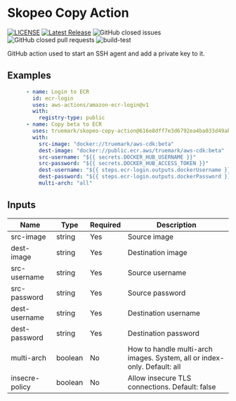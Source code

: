 # Skopeo Copy Action

[![LICENSE](https://img.shields.io/badge/license-BSD3-green)](LICENSE)
[![Latest Release](https://img.shields.io/github/v/release/truemark/skopeo-copy-action)](https://github.com/truemark/skopeo-copy-action/releases)
![GitHub closed issues](https://img.shields.io/github/issues-closed/truemark/skopeo-copy-action)
![GitHub closed pull requests](https://img.shields.io/github/issues-pr-closed/truemark/skopeo-copy-action)
![build-test](https://github.com/truemark/skopeo-copy-action/workflows/build-test/badge.svg)

GitHub action used to start an SSH agent and add a private key to it.

## Examples

```yml
      - name: Login to ECR
        id: ecr-login
        uses: aws-actions/amazon-ecr-login@v1
        with:
          registry-type: public
      - name: Copy beta to ECR
        uses: truemark/skopeo-copy-action@616e8dff7e3d6792ea4ba033d49ab8fb1066c79a
        with:
          src-image: "docker://truemark/aws-cdk:beta"
          dest-image: "docker://public.ecr.aws/truemark/aws-cdk:beta"
          src-username: "${{ secrets.DOCKER_HUB_USERNAME }}"
          src-password: "${{ secrets.DOCKER_HUB_ACCESS_TOKEN }}"
          dest-username: "${{ steps.ecr-login.outputs.dockerUsername }}"
          dest-password: "${{ steps.ecr-login.outputs.dockerPassword }}"
          multi-arch: "all"
```

## Inputs

| Name           | Type       | Required | Description                                                              |
|----------------|------------|----------|--------------------------------------------------------------------------|
| src-image      | string     | Yes      | Source image                                                             |
| dest-image     | string     | Yes      | Destination image                                                        |
| src-username   | string     | Yes      | Source username                                                          |
| src-password   | string     | Yes      | Source password                                                          |
| dest-username  | string     | Yes      | Destination username                                                     |
| dest-password  | string     | Yes      | Destination password                                                     |
| multi-arch     | boolean    | No       | How to handle multi-arch images. System, all or index-only. Default: all |
| insecre-policy | boolean    | No       | Allow insecure TLS connections. Default: false                           |
